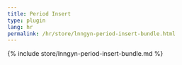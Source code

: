 ```yaml
---
title: Period Insert
type: plugin
lang: hr
permalink: /hr/store/lnngyn-period-insert-bundle.html
---
```


{% include store/lnngyn-period-insert-bundle.md %}

